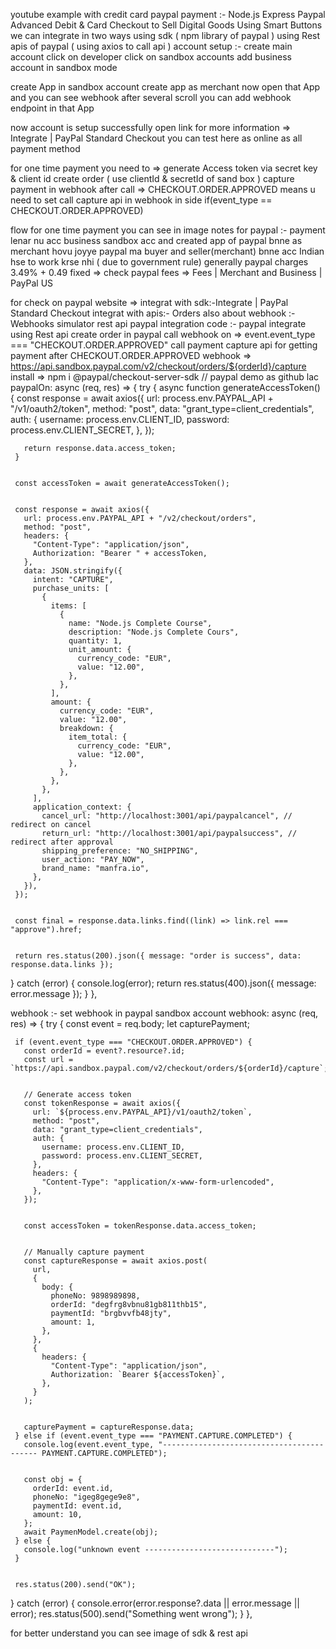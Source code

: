 youtube example with credit card paypal payment :- Node.js Express Paypal Advanced Debit & Card Checkout to Sell Digital Goods Using Smart Buttons
we can integrate in two ways
using sdk ( npm library of paypal )
using Rest apis of paypal ( using axios to call api )
account setup :-
create main account
click on developer 
click on sandbox accounts
add business account in sandbox mode

create App in sandbox account
create app as merchant
now open that App and you can see webhook after several scroll
you can add webhook endpoint in that App


now account is setup successfully
open link for more information ⇒ Integrate | PayPal Standard Checkout
you can test here as online as all payment method

for one time payment
you need to ⇒ 
generate Access token via secret key & client id
create order ( use clientId & secretId of sand box )
capture payment in webhook after call ⇒ CHECKOUT.ORDER.APPROVED
means u need to set call capture api in webhook in side if(event_type == CHECKOUT.ORDER.APPROVED)

flow for one time payment you can see in image
notes for paypal :- 
payment lenar nu acc business sandbox acc and created app of paypal bnne as merchant hovu joyye
paypal ma buyer and seller(merchant) bnne acc Indian hse to work krse nhi ( due to government rule)
generally paypal charges 3.49% + 0.49 fixed ⇒
check paypal fees ⇒ Fees | Merchant and Business | PayPal US


for check on paypal website ⇒
integrat with sdk:-Integrate | PayPal Standard Checkout
integrat with apis:- Orders
also about webhook :- Webhooks simulator
rest api paypal integration code  :- 
paypal integrate using Rest api
create order in paypal
call webhook on ⇒ 
event.event_type === "CHECKOUT.ORDER.APPROVED"
call payment capture api for getting payment after CHECKOUT.ORDER.APPROVED webhook  ⇒
https://api.sandbox.paypal.com/v2/checkout/orders/${orderId}/capture
install ⇒ npm i @paypal/checkout-server-sdk
 // paypal demo as github lac
 paypalOn: async (req, res) => {
   try {
     async function generateAccessToken() {
       const response = await axios({
         url: process.env.PAYPAL_API + "/v1/oauth2/token",
         method: "post",
         data: "grant_type=client_credentials",
         auth: {
           username: process.env.CLIENT_ID,
           password: process.env.CLIENT_SECRET,
         },
       });


       return response.data.access_token;
     }


     const accessToken = await generateAccessToken();


     const response = await axios({
       url: process.env.PAYPAL_API + "/v2/checkout/orders",
       method: "post",
       headers: {
         "Content-Type": "application/json",
         Authorization: "Bearer " + accessToken,
       },
       data: JSON.stringify({
         intent: "CAPTURE",
         purchase_units: [
           {
             items: [
               {
                 name: "Node.js Complete Course",
                 description: "Node.js Complete Cours",
                 quantity: 1,
                 unit_amount: {
                   currency_code: "EUR",
                   value: "12.00",
                 },
               },
             ],
             amount: {
               currency_code: "EUR",
               value: "12.00",
               breakdown: {
                 item_total: {
                   currency_code: "EUR",
                   value: "12.00",
                 },
               },
             },
           },
         ],
         application_context: {
           cancel_url: "http://localhost:3001/api/paypalcancel", // redirect on cancel
           return_url: "http://localhost:3001/api/paypalsuccess", // redirect after approval
           shipping_preference: "NO_SHIPPING",
           user_action: "PAY_NOW",
           brand_name: "manfra.io",
         },
       }),
     });


     const final = response.data.links.find((link) => link.rel === "approve").href;


     return res.status(200).json({ message: "order is success", data: response.data.links });
   } catch (error) {
     console.log(error);
     return res.status(400).json({ message: error.message });
   }
 },

webhook :- set webhook in paypal sandbox account
webhook: async (req, res) => {
   try {
     const event = req.body;
     let capturePayment;


     if (event.event_type === "CHECKOUT.ORDER.APPROVED") {
       const orderId = event?.resource?.id;
       const url = `https://api.sandbox.paypal.com/v2/checkout/orders/${orderId}/capture`;


       // Generate access token
       const tokenResponse = await axios({
         url: `${process.env.PAYPAL_API}/v1/oauth2/token`,
         method: "post",
         data: "grant_type=client_credentials",
         auth: {
           username: process.env.CLIENT_ID,
           password: process.env.CLIENT_SECRET,
         },
         headers: {
           "Content-Type": "application/x-www-form-urlencoded",
         },
       });


       const accessToken = tokenResponse.data.access_token;


       // Manually capture payment
       const captureResponse = await axios.post(
         url,
         {
           body: {
             phoneNo: 9898989898,
             orderId: "degfrg8vbnu81gb811thb15",
             paymentId: "brgbvvfb48jty",
             amount: 1,
           },
         },
         {
           headers: {
             "Content-Type": "application/json",
             Authorization: `Bearer ${accessToken}`,
           },
         }
       );


       capturePayment = captureResponse.data;
     } else if (event.event_type === "PAYMENT.CAPTURE.COMPLETED") {
       console.log(event.event_type, "------------------------------------------ PAYMENT.CAPTURE.COMPLETED");


       const obj = {
         orderId: event.id,
         phoneNo: "igeg8gege9e8",
         paymentId: event.id,
         amount: 10,
       };
       await PaymenModel.create(obj);
     } else {
       console.log("unknown event -----------------------------");
     }


     res.status(200).send("OK");
   } catch (error) {
     console.error(error.response?.data || error.message || error);
     res.status(500).send("Something went wrong");
   }
 },

for better understand you can see image of sdk & rest api

